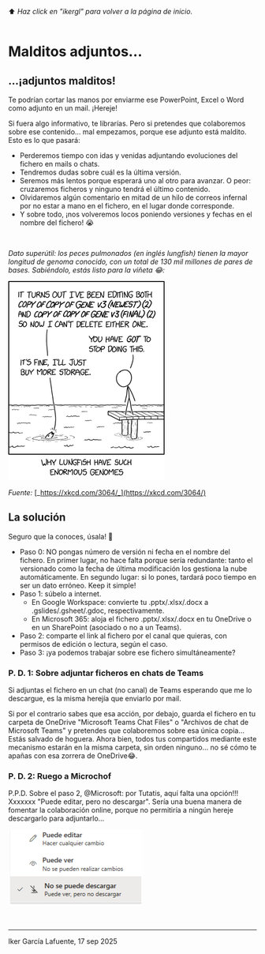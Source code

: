 ⬆️ _Haz click en "ikergl" para volver a la página de inicio._ <br><br>

# Malditos adjuntos…

## …¡adjuntos malditos!

Te podrían cortar las manos por enviarme ese PowerPoint, Excel o Word como adjunto en un mail. ¡Hereje!

Si fuera algo informativo, te librarías. Pero si pretendes que colaboremos sobre ese contenido... mal empezamos, porque ese adjunto está maldito. Esto es lo que pasará:
- Perderemos tiempo con idas y venidas adjuntando evoluciones del fichero en mails o chats.
- Tendremos dudas sobre cuál es la última versión. 
- Seremos más lentos porque esperará uno al otro para avanzar. O peor: cruzaremos ficheros y ninguno tendrá el último contenido. 
- Olvidaremos algún comentario en mitad de un hilo de correos infernal por no estar a mano en el fichero, en el lugar donde corresponde.
- Y sobre todo, ¡nos volveremos locos poniendo versiones y fechas en el nombre del fichero! 😭

<br>

_Dato superútil: los peces pulmonados (en inglés lungfish) tienen la mayor longitud de genoma conocido, con un total de 130 mil millones de pares de bases. Sabiéndolo, estás listo para la viñeta 😂:_

![malditos_adjuntos_lungfish.png](malditos_adjuntos_lungfish.png)

_Fuente:_ [_https://xkcd.com/3064/_](https://xkcd.com/3064/)


## La solución

Seguro que la conoces,  úsala! 🙏
- Paso 0: NO pongas número de versión ni fecha en el nombre del fichero. En primer lugar, no hace falta porque sería redundante: tanto el versionado como la fecha de última modificación los gestiona la nube automáticamente. En segundo lugar: si lo pones, tardará poco tiempo en ser un dato erróneo. Keep it simple!
- Paso 1: súbelo a internet.
  - En Google Workspace: convierte tu .pptx/.xlsx/.docx a .gslides/.gsheet/.gdoc, respectivamente.
  - En Microsoft 365: aloja el fichero .pptx/.xlsx/.docx en tu OneDrive o en un SharePoint (asociado o no a un Teams).
- Paso 2: comparte el link al fichero por el canal que quieras, con permisos de edición o lectura, según el caso.
- Paso 3: ¡ya podemos trabajar sobre ese fichero simultáneamente?

### P. D. 1: Sobre adjuntar ficheros en chats de Teams

Si adjuntas el fichero en un chat (no canal) de Teams esperando que me lo descargue, es la misma herejía que enviarlo por mail.

Si por el contrario sabes que esa acción, por debajo, guarda el fichero en tu carpeta de OneDrive "Microsoft Teams Chat Files" o "Archivos de chat de Microsoft Teams" y pretendes que colaboremos sobre esa única copia… Estás salvado de hoguera. Ahora bien, todos tus compartidos mediante este mecanismo estarán en la misma carpeta, sin orden ninguno… no sé cómo te apañas con esa zorrera de OneDrive😂.

### P. D. 2: Ruego a Microchof


P.P.D. Sobre el paso 2, @Microsoft: por Tutatis, aquí falta una opción!!! Xxxxxxx "Puede editar, pero no descargar".
Sería una buena manera de fomentar la colaboración online, porque no permitiría a ningún hereje descargarlo para adjuntarlo…

 ![jelouuuuuuuu](malditos_adjuntos_m365_options.png)

<br>

___
Iker García Lafuente, 17 sep 2025
